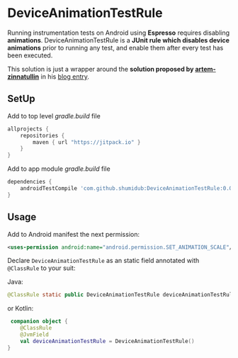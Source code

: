# DeviceAnimationTestRule

Running instrumentation tests on Android using **Espresso** requires disabling **animations**. DeviceAnimationTestRule is a **JUnit rule which disables device animations** prior to running any test, and enable them after every test has been executed.

This solution is just a wrapper around the **solution proposed by [artem-zinnatullin](https://github.com/artem-zinnatullin)** in his [blog entry](https://artemzin.com/blog/easiest-way-to-give-set_animation_scale-permission-for-your-ui-tests-on-android/). 


## SetUp

Add to top level *gradle.build* file

```gradle
allprojects {
    repositories {
        maven { url "https://jitpack.io" }
    }
}
```

Add to app module *gradle.build* file
```gradle
dependencies {
    androidTestCompile 'com.github.shumidub:DeviceAnimationTestRule:0.0.4'
}
```

## Usage

Add to Android manifest the next permission:

```xml
<uses-permission android:name="android.permission.SET_ANIMATION_SCALE"/>
```


Declare `DeviceAnimationTestRule` as an static field annotated with `@ClassRule` to your suit: 

Java:
```java
@ClassRule static public DeviceAnimationTestRule deviceAnimationTestRule = new DeviceAnimationTestRule();
```
or Kotlin:
```kotlin
 companion object {
    @ClassRule
    @JvmField
    val deviceAnimationTestRule = DeviceAnimationTestRule()
}
```
